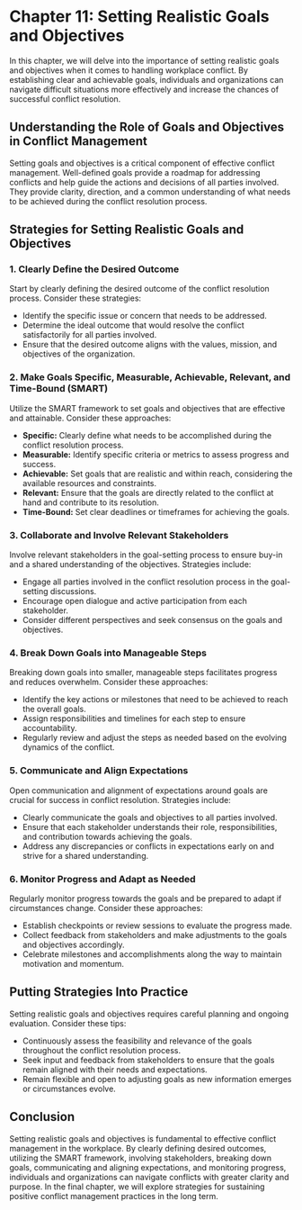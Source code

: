 Chapter 11: Setting Realistic Goals and Objectives
==================================================

In this chapter, we will delve into the importance of setting realistic goals and objectives when it comes to handling workplace conflict. By establishing clear and achievable goals, individuals and organizations can navigate difficult situations more effectively and increase the chances of successful conflict resolution.

Understanding the Role of Goals and Objectives in Conflict Management
---------------------------------------------------------------------

Setting goals and objectives is a critical component of effective conflict management. Well-defined goals provide a roadmap for addressing conflicts and help guide the actions and decisions of all parties involved. They provide clarity, direction, and a common understanding of what needs to be achieved during the conflict resolution process.

Strategies for Setting Realistic Goals and Objectives
-----------------------------------------------------

### 1. Clearly Define the Desired Outcome

Start by clearly defining the desired outcome of the conflict resolution process. Consider these strategies:

* Identify the specific issue or concern that needs to be addressed.
* Determine the ideal outcome that would resolve the conflict satisfactorily for all parties involved.
* Ensure that the desired outcome aligns with the values, mission, and objectives of the organization.

### 2. Make Goals Specific, Measurable, Achievable, Relevant, and Time-Bound (SMART)

Utilize the SMART framework to set goals and objectives that are effective and attainable. Consider these approaches:

* **Specific:** Clearly define what needs to be accomplished during the conflict resolution process.
* **Measurable:** Identify specific criteria or metrics to assess progress and success.
* **Achievable:** Set goals that are realistic and within reach, considering the available resources and constraints.
* **Relevant:** Ensure that the goals are directly related to the conflict at hand and contribute to its resolution.
* **Time-Bound:** Set clear deadlines or timeframes for achieving the goals.

### 3. Collaborate and Involve Relevant Stakeholders

Involve relevant stakeholders in the goal-setting process to ensure buy-in and a shared understanding of the objectives. Strategies include:

* Engage all parties involved in the conflict resolution process in the goal-setting discussions.
* Encourage open dialogue and active participation from each stakeholder.
* Consider different perspectives and seek consensus on the goals and objectives.

### 4. Break Down Goals into Manageable Steps

Breaking down goals into smaller, manageable steps facilitates progress and reduces overwhelm. Consider these approaches:

* Identify the key actions or milestones that need to be achieved to reach the overall goals.
* Assign responsibilities and timelines for each step to ensure accountability.
* Regularly review and adjust the steps as needed based on the evolving dynamics of the conflict.

### 5. Communicate and Align Expectations

Open communication and alignment of expectations around goals are crucial for success in conflict resolution. Strategies include:

* Clearly communicate the goals and objectives to all parties involved.
* Ensure that each stakeholder understands their role, responsibilities, and contribution towards achieving the goals.
* Address any discrepancies or conflicts in expectations early on and strive for a shared understanding.

### 6. Monitor Progress and Adapt as Needed

Regularly monitor progress towards the goals and be prepared to adapt if circumstances change. Consider these approaches:

* Establish checkpoints or review sessions to evaluate the progress made.
* Collect feedback from stakeholders and make adjustments to the goals and objectives accordingly.
* Celebrate milestones and accomplishments along the way to maintain motivation and momentum.

Putting Strategies Into Practice
--------------------------------

Setting realistic goals and objectives requires careful planning and ongoing evaluation. Consider these tips:

* Continuously assess the feasibility and relevance of the goals throughout the conflict resolution process.
* Seek input and feedback from stakeholders to ensure that the goals remain aligned with their needs and expectations.
* Remain flexible and open to adjusting goals as new information emerges or circumstances evolve.

Conclusion
----------

Setting realistic goals and objectives is fundamental to effective conflict management in the workplace. By clearly defining desired outcomes, utilizing the SMART framework, involving stakeholders, breaking down goals, communicating and aligning expectations, and monitoring progress, individuals and organizations can navigate conflicts with greater clarity and purpose. In the final chapter, we will explore strategies for sustaining positive conflict management practices in the long term.
